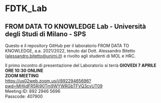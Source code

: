 # FDTK_Lab
<h2>FROM DATA TO KNOWLEDGE Lab - Università degli Studi di Milano - SPS</h2>

Questo e il repository GitHub per il laboratorio FROM DATA TO KNOWLEDGE, a.a. 2021/2022, tenuto dal Dott. Alessandro Bitetto (alessandro.bitetto@unimi.it) e rivolto agli studenti di MOL e HRC.

Il primo incontro di presentazione del Laboratorio si terrà **GIOVEDI 7 APRILE ORE 10:30 ONLINE**
<br>**ZOOM MEETING**
<br>https://us02web.zoom.us/j/89229465696?pwd=MHlidFR5Ri90Tm9WYWRGbTFVQ3cvUT09
<br>Meeting ID: 892 2946 5696
<br>Passcode: 407900
